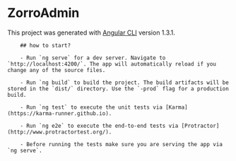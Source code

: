 # ZorroAdmin

This project was generated with [Angular CLI](https://github.com/angular/angular-cli) version 1.3.1.

        ## how to start?

        - Run `ng serve` for a dev server. Navigate to `http://localhost:4200/`. The app will automatically reload if you change any of the source files.

        - Run `ng build` to build the project. The build artifacts will be stored in the `dist/` directory. Use the `-prod` flag for a production build.

        - Run `ng test` to execute the unit tests via [Karma](https://karma-runner.github.io).

        - Run `ng e2e` to execute the end-to-end tests via [Protractor](http://www.protractortest.org/).

        - Before running the tests make sure you are serving the app via `ng serve`.



